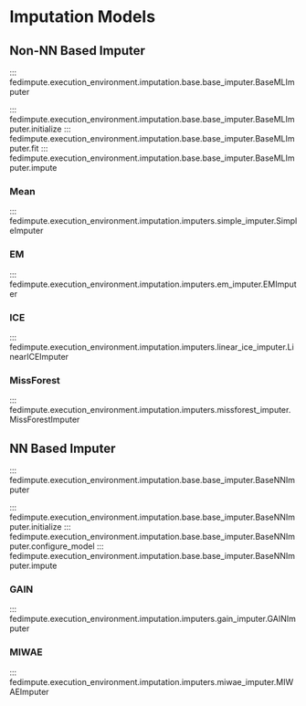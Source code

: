 # Imputation Models

## Non-NN Based Imputer

::: fedimpute.execution_environment.imputation.base.base_imputer.BaseMLImputer

::: fedimpute.execution_environment.imputation.base.base_imputer.BaseMLImputer.initialize
::: fedimpute.execution_environment.imputation.base.base_imputer.BaseMLImputer.fit
::: fedimpute.execution_environment.imputation.base.base_imputer.BaseMLImputer.impute

### Mean
::: fedimpute.execution_environment.imputation.imputers.simple_imputer.SimpleImputer

### EM

::: fedimpute.execution_environment.imputation.imputers.em_imputer.EMImputer


### ICE

::: fedimpute.execution_environment.imputation.imputers.linear_ice_imputer.LinearICEImputer

### MissForest

::: fedimpute.execution_environment.imputation.imputers.missforest_imputer.MissForestImputer

## NN Based Imputer

::: fedimpute.execution_environment.imputation.base.base_imputer.BaseNNImputer

::: fedimpute.execution_environment.imputation.base.base_imputer.BaseNNImputer.initialize
::: fedimpute.execution_environment.imputation.base.base_imputer.BaseNNImputer.configure_model
::: fedimpute.execution_environment.imputation.base.base_imputer.BaseNNImputer.impute

### GAIN
::: fedimpute.execution_environment.imputation.imputers.gain_imputer.GAINImputer

### MIWAE
::: fedimpute.execution_environment.imputation.imputers.miwae_imputer.MIWAEImputer

